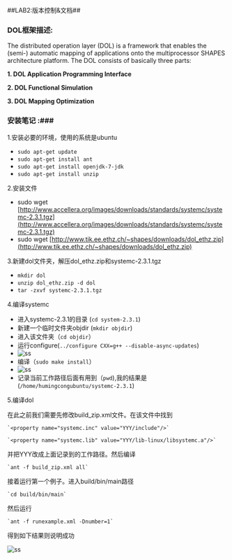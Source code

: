 ##LAB2:版本控制&文档##

### DOL框架描述: ###
The distributed operation layer (DOL) is a framework that enables the (semi-) automatic mapping of applications onto the multiprocessor SHAPES architecture platform. The DOL
consists of basically three parts:

**1. DOL Application Programming Interface**

**2. DOL Functional Simulation**

**3. DOL Mapping Optimization**
### 安装笔记 :###
1.安装必要的环境，使用的系统是ubuntu

- `sudo apt-get update`
- `sudo apt-get install ant`
- `sudo apt-get install openjdk-7-jdk`
- `sudo apt-get install unzip`

2.安装文件


- sudo wget [http://www.accellera.org/images/downloads/standards/systemc/systemc-2.3.1.tgz](http://www.accellera.org/images/downloads/standards/systemc/systemc-2.3.1.tgz)
- sudo wget [http://www.tik.ee.ethz.ch/~shapes/downloads/dol_ethz.zip](http://www.tik.ee.ethz.ch/~shapes/downloads/dol_ethz.zip)

3.新建dol文件夹，解压dol_ethz.zip和systemc-2.3.1.tgz

- `mkdir dol`
- `unzip dol_ethz.zip -d dol`
- `tar -zxvf systemc-2.3.1.tgz`

4.编译systemc

- 进入systemc-2.3.1的目录 (`cd system-2.3.1`)
- 新建一个临时文件夹objdir (`mkdir objdir`)
- 进入该文件夹（`cd objdir`）
- 运行configure(`../configure CXX=g++ --disable-async-updates`)
- ![ss](https://github.com/WeaklyChicken/ES2016_14353087/scompile.png)
- 编译（`sudo make install`）
- ![ss](https://github.com/WeaklyChicken/ES2016_14353087/scompile2.png)
- 记录当前工作路径后面有用到（`pwd`),我的结果是
(`/home/humingcongubuntu/systemc-2.3.1`) 

5.编译dol

在此之前我们需要先修改build_zip.xml文件。在该文件中找到

	`<property name="systemc.inc" value="YYY/include"/>`

	`<property name="systemc.lib" value="YYY/lib-linux/libsystemc.a"/>`

并把YYY改成上面记录到的工作路径。然后编译

	`ant -f build_zip.xml all`
接着运行第一个例子。进入build/bin/main路径

	`cd build/bin/main`
然后运行

	`ant -f runexample.xml -Dnumber=1`
得到如下结果则说明成功

![ss](https://github.com/WeaklyChicken/ES2016_14353087/exampleResult.png)





    
